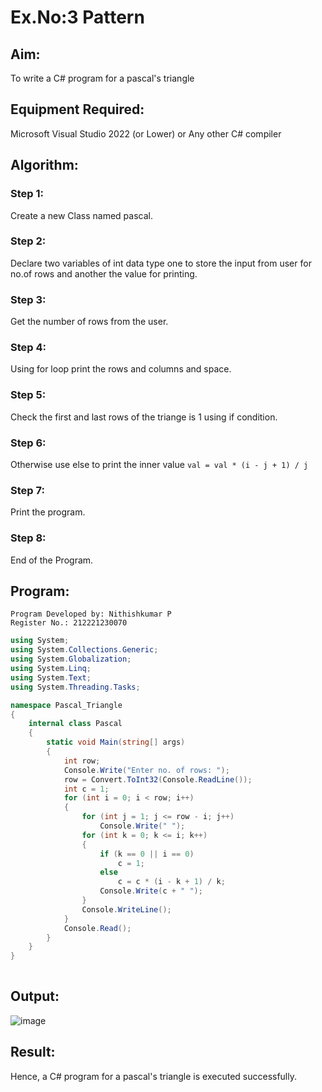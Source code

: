 # Ex.No:3 Pattern
## Aim:
To write a C# program for a pascal's triangle
## Equipment Required:
Microsoft Visual Studio 2022 (or Lower) or Any other C# compiler
## Algorithm:
### Step 1:
Create a new Class named pascal.
### Step 2:
Declare two variables of int data type one to store the input from user for no.of rows and another the value for printing.
### Step 3:
Get the number of rows from the user.
### Step 4:
Using for loop print the rows and columns and space.
### Step 5:
Check the first and last rows of the triange is 1 using if condition.
### Step 6:
Otherwise use else to print the inner value
```val = val * (i - j + 1) / j```
### Step 7:
Print the program.
### Step 8:
End of the Program.
## Program:
```
Program Developed by: Nithishkumar P
Register No.: 212221230070
```
```C#
using System;
using System.Collections.Generic;
using System.Globalization;
using System.Linq;
using System.Text;
using System.Threading.Tasks;

namespace Pascal_Triangle
{
    internal class Pascal
    {
        static void Main(string[] args)
        {
            int row;
            Console.Write("Enter no. of rows: ");
            row = Convert.ToInt32(Console.ReadLine());
            int c = 1;
            for (int i = 0; i < row; i++)
            {
                for (int j = 1; j <= row - i; j++)
                    Console.Write(" ");
                for (int k = 0; k <= i; k++)
                {
                    if (k == 0 || i == 0)
                        c = 1;
                    else
                        c = c * (i - k + 1) / k;
                    Console.Write(c + " ");
                }
                Console.WriteLine();
            }
            Console.Read();
        }
    }
}
       
```
## Output:
![image](https://user-images.githubusercontent.com/93427017/226514500-abbdb171-470d-4f89-be4e-b789de370442.png)
## Result:
Hence, a C# program for a pascal's triangle is executed successfully.
